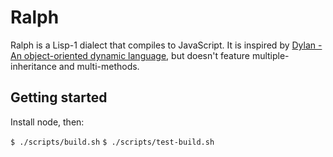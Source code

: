 # Ralph

Ralph is a Lisp-1 dialect that compiles to JavaScript. It is inspired by
[Dylan - An object-oriented dynamic language](http://lispm.dyndns.org/documentation/prefix-dylan/book.annotated/annotated-manual.html), but doesn't feature multiple-inheritance and multi-methods.

## Getting started

Install node, then:

  `$ ./scripts/build.sh`
  `$ ./scripts/test-build.sh`
